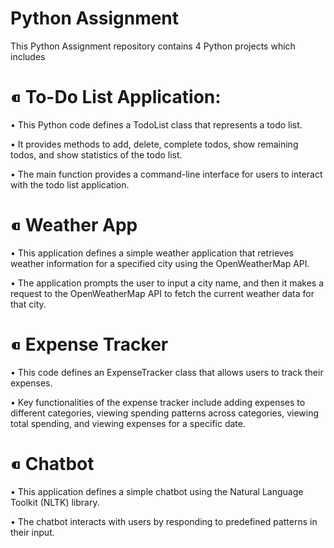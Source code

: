 # Python Assignment
This Python Assignment repository contains 4 Python projects which includes

# ⁌ To-Do List Application:
• This Python code defines a TodoList class that represents a todo list.

• It provides methods to add, delete, complete todos, show remaining todos, and show statistics of the todo list. 

• The main function provides a command-line interface for users to interact with the todo list application.

# ⁌ Weather App
• This application defines a simple weather application that retrieves weather information for a specified city using the OpenWeatherMap API. 

• The application prompts the user to input a city name, and then it makes a request to the OpenWeatherMap API to fetch the current weather data for that city.

# ⁌ Expense Tracker
• This code defines an ExpenseTracker class that allows users to track their expenses. 

• Key functionalities of the expense tracker include adding expenses to different categories, viewing spending patterns across categories, viewing total spending, and viewing expenses for a specific date.

# ⁌ Chatbot
• This application defines a simple chatbot using the Natural Language Toolkit (NLTK) library. 

• The chatbot interacts with users by responding to predefined patterns in their input.
